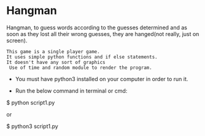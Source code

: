 # Hangman
Hangman, to guess words according to the guesses determined and as soon as they lost all their wrong guesses, they are hanged(not really, just on screen).
```
This game is a single player game.
It uses simple python functions and if else statements.
It doesn't have any sort of graphics
 Use of time and random module to render the program.
```

* You must have python3 installed on your computer in order to run it.

* Run the below command in terminal or cmd:

$ python script1.py

or

$ python3 script1.py
